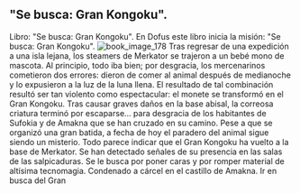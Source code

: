 ## "Se busca: Gran Kongoku".
Libro: "Se busca: Gran Kongoku".
En Dofus este libro inicia la misión: "Se busca: Gran Kongoku".
![book_image_178](https://media.discordapp.net/attachments/1105643336989159555/1105647825913659523/178.jpg)
Tras regresar de una expedición a una isla lejana, los steamers de Merkator se trajeron a un bebé mono de mascota. Al principio, todo iba bien; por desgracia, los mercenarinos cometieron dos errores: dieron de comer al animal después de medianoche y lo expusieron a la luz de la luna llena. El resultado de tal combinación resultó ser tan violento como espectacular: el monete se transformó en el Gran Kongoku. Tras causar graves daños en la base abisal, la correosa criatura terminó por escaparse... para desgracia de los habitantes de Sufokia y de Amakna que se han cruzado en su camino.
Pese a que se organizó una gran batida, a fecha de hoy el paradero del animal sigue siendo un misterio.
Todo parece indicar que el Gran Kongoku ha vuelto a la base de Merkator. Se han detectado señales de su presencia en las salas de las salpicaduras.
Se le busca por poner caras y por romper material de altísima tecnomagia.
Condenado a cárcel en el castillo de Amakna.
Ir en busca del Gran 